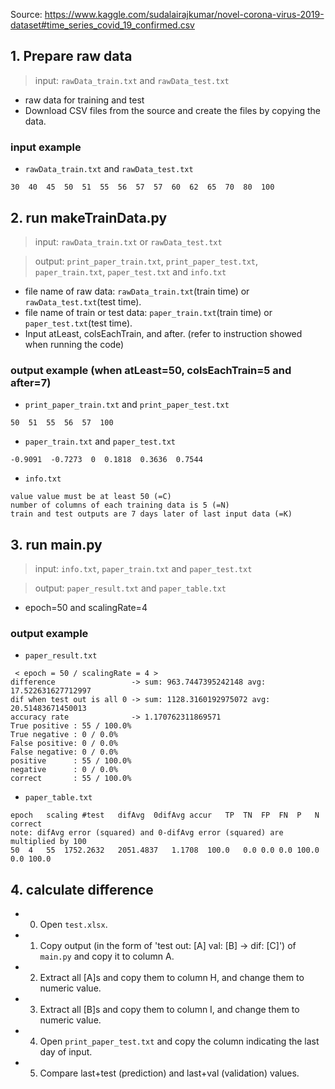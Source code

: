 Source: https://www.kaggle.com/sudalairajkumar/novel-corona-virus-2019-dataset#time_series_covid_19_confirmed.csv

## 1. Prepare raw data
> input: ```rawData_train.txt``` and ```rawData_test.txt```
* raw data for training and test
* Download CSV files from the source and create the files by copying the data.

### input example
* ```rawData_train.txt``` and ```rawData_test.txt```
```
30  40  45  50  51  55  56  57  57  60  62  65  70  80  100
```

## 2. run makeTrainData.py
> input: ```rawData_train.txt``` or ```rawData_test.txt```

> output: ```print_paper_train.txt```, ```print_paper_test.txt```, ```paper_train.txt```, ```paper_test.txt``` and ```info.txt```
* file name of raw data: ```rawData_train.txt```(train time) or ```rawData_test.txt```(test time).
* file name of train or test data: ```paper_train.txt```(train time) or ```paper_test.txt```(test time).
* Input atLeast, colsEachTrain, and after. (refer to instruction showed when running the code)

### output example (when atLeast=50, colsEachTrain=5 and after=7)
* ```print_paper_train.txt``` and ```print_paper_test.txt```
```
50  51  55  56  57  100
```
* ```paper_train.txt``` and ```paper_test.txt```
```
-0.9091  -0.7273  0  0.1818  0.3636  0.7544
```
* ```info.txt```
```
value value must be at least 50 (=C)
number of columns of each training data is 5 (=N)
train and test outputs are 7 days later of last input data (=K)
```

## 3. run main.py
> input: ```info.txt```, ```paper_train.txt``` and ```paper_test.txt```

> output: ```paper_result.txt``` and ```paper_table.txt```
* epoch=50 and scalingRate=4

### output example
* ```paper_result.txt```
```
 < epoch = 50 / scalingRate = 4 >
difference                 -> sum: 963.7447395242148 avg: 17.522631627712997
dif when test out is all 0 -> sum: 1128.3160192975072 avg: 20.51483671450013
accuracy rate              -> 1.170762311869571
True positive : 55 / 100.0%
True negative : 0 / 0.0%
False positive: 0 / 0.0%
False negative: 0 / 0.0%
positive      : 55 / 100.0%
negative      : 0 / 0.0%
correct       : 55 / 100.0%
```
* ```paper_table.txt```
```
epoch	scaling	#test	difAvg	0difAvg	accur	TP	TN	FP	FN	P	N	correct
note: difAvg error (squared) and 0-difAvg error (squared) are multiplied by 100
50	4	55	1752.2632	2051.4837	1.1708	100.0	0.0	0.0	0.0	100.0	0.0	100.0
```

## 4. calculate difference
* 0. Open ```test.xlsx```.
* 1. Copy output (in the form of 'test out: [A] val: [B] -> dif: [C]') of ```main.py``` and copy it to column A.
* 2. Extract all [A]s and copy them to column H, and change them to numeric value.
* 3. Extract all [B]s and copy them to column I, and change them to numeric value.
* 4. Open ```print_paper_test.txt``` and copy the column indicating the last day of input.
* 5. Compare last+test (prediction) and last+val (validation) values.

